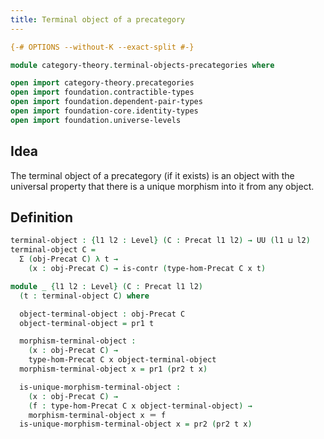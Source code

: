 ```yaml
---
title: Terminal object of a precategory
---
```


```agda
{-# OPTIONS --without-K --exact-split #-}

module category-theory.terminal-objects-precategories where

open import category-theory.precategories
open import foundation.contractible-types
open import foundation.dependent-pair-types
open import foundation-core.identity-types
open import foundation.universe-levels
```

## Idea

The terminal object of a precategory (if it exists) is an object with the universal property that there is a unique morphism into it from any object.

## Definition

```agda
terminal-object : {l1 l2 : Level} (C : Precat l1 l2) → UU (l1 ⊔ l2)
terminal-object C =
  Σ (obj-Precat C) λ t →
    (x : obj-Precat C) → is-contr (type-hom-Precat C x t)

module _ {l1 l2 : Level} (C : Precat l1 l2)
  (t : terminal-object C) where

  object-terminal-object : obj-Precat C
  object-terminal-object = pr1 t

  morphism-terminal-object :
    (x : obj-Precat C) →
    type-hom-Precat C x object-terminal-object
  morphism-terminal-object x = pr1 (pr2 t x)

  is-unique-morphism-terminal-object :
    (x : obj-Precat C) →
    (f : type-hom-Precat C x object-terminal-object) →
    morphism-terminal-object x ＝ f
  is-unique-morphism-terminal-object x = pr2 (pr2 t x)
```
